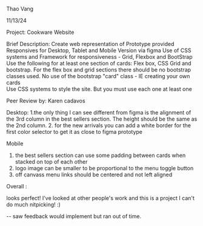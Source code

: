 Thao Vang

11/13/24

Project: Cookware Website

Brief Description:
    Create web representation of Prototype provided 
    Responsives for Desktop, Tablet and Mobile Version via figma 
    Use of CSS systems and Framework for responsiveness - Grid, Flexbox and BootStrap
    Use the following for at least one section of cards: Flex box, CSS Grid and bootstrap. For the flex box and grid sections there should be no bootstrap classes used.
    No use of the bootstrap "card" class - IE creating your own cards  
    Use CSS systems to style the site. But you must use each one at least one 

Peer Review by: 
Karen cadavos


Desktop: 
1.the only thing I can  see different from figma is the alignment of the 3rd column in the best sellers section. The height should be the same as the 2nd column. 
2. for the new arrivals  you can add a white border for the first color selector to get it as close to figma prototype



Mobile
1. the best sellers section can use some padding between cards when stacked on top of each other
2. logo image can be smaller to be proportional to the menu toggle button
3. off canvass menu links should be centered and not left aligned

Overall :  

looks perfect! I've looked at other people's work and  this is a project I can't do much nitpicking!  :)  


-- saw feedback would implement but ran out of time.
